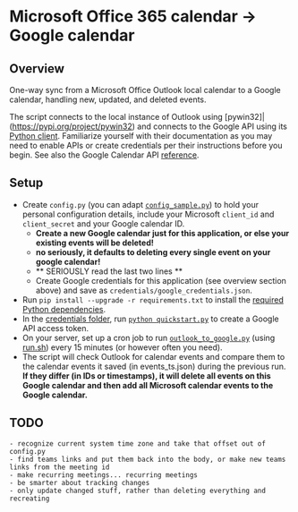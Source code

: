 # Microsoft Office 365 calendar -> Google calendar

## Overview

One-way sync from a Microsoft Office Outlook local calendar to a Google calendar, handling new, updated, and deleted events.

The script connects to the local instance of Outlook using [pywin32]|(https://pypi.org/project/pywin32) and connects to the Google API using its [Python client](https://developers.google.com/calendar/api/quickstart/python). Familiarize yourself with their documentation as you may need to enable APIs or create credentials per their instructions before you begin. See also the Google Calendar API [reference](https://developers.google.com/calendar/v3/reference/events).

## Setup

  - Create `config.py` (you can adapt [`config_sample.py`](config_sample.py)) to hold your personal configuration details, include your Microsoft `client_id` and `client_secret` and your Google calendar ID.
      - **Create a new Google calendar just for this application, or else your existing events will be deleted!**
      - **no seriously, it defaults to deleting every single event on your google calendar!**
      - ** SERIOUSLY read the last two lines **
      - Create Google credentials for this application (see overview section above) and save as `credentials/google_credentials.json`.
  - Run `pip install --upgrade -r requirements.txt` to install the [required Python dependencies](requirements.txt).
  - In the [credentials folder](credentials), run [`python quickstart.py`](credentials/quickstart.py) to create a Google API access token.
  - On your server, set up a cron job to run [`outlook_to_google.py`](outlook_to_google.py) (using [run.sh](run.sh)) every 15 minutes (or however often you need).
  - The script will check Outlook for calendar events and compare them to the calendar events it saved (in events_ts.json) during the previous run. **If they differ (in IDs or timestamps), it will delete all events on this Google calendar and then add all Microsoft calendar events to the Google calendar.**

## TODO
	- recognize current system time zone and take that offset out of config.py
	- find teams links and put them back into the body, or make new teams links from the meeting id
	- make recurring meetings... recurring meetings
	- be smarter about tracking changes
	- only update changed stuff, rather than deleting everything and recreating
